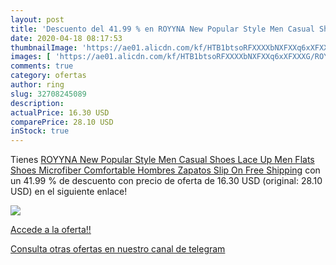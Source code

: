 ```yaml
---
layout: post
title: 'Descuento del 41.99 % en ROYYNA New Popular Style Men Casual Shoe'
date: 2020-04-18 08:17:53
thumbnailImage: 'https://ae01.alicdn.com/kf/HTB1btsoRFXXXXbNXFXXq6xXFXXXG/ROYYNA-New-Popular-Style-Men-Casual-Shoes-Lace-Up-Men-Flats-Shoes-Microfiber-Comfortable-Hombres-Zapatos.jpg_350x350._SL200_.jpg'
images: [ 'https://ae01.alicdn.com/kf/HTB1btsoRFXXXXbNXFXXq6xXFXXXG/ROYYNA-New-Popular-Style-Men-Casual-Shoes-Lace-Up-Men-Flats-Shoes-Microfiber-Comfortable-Hombres-Zapatos.jpg_350x350._SL200_.jpg' ]
comments: true
category: ofertas
author: ring
slug: 32708245089
description:
actualPrice: 16.30 USD
comparePrice: 28.10 USD
inStock: true
---
```


Tienes [ROYYNA New Popular Style Men Casual Shoes Lace Up Men Flats Shoes Microfiber Comfortable Hombres Zapatos Slip On Free Shipping](https://www.amazon.com/dp/32708245089/?tag=redken08-20) con un 41.99 % de descuento con precio de oferta de 16.30 USD (original: 28.10 USD) en el siguiente enlace!

[![](https://ae01.alicdn.com/kf/HTB1btsoRFXXXXbNXFXXq6xXFXXXG/ROYYNA-New-Popular-Style-Men-Casual-Shoes-Lace-Up-Men-Flats-Shoes-Microfiber-Comfortable-Hombres-Zapatos.jpg_350x350._SL200_.jpg)](https://www.amazon.com/dp/32708245089/?tag=redken08-20)

[Accede a la oferta!!](https://www.amazon.com/dp/32708245089/?tag=redken08-20)

[Consulta otras ofertas en nuestro canal de telegram](https://t.me/s/ofertas25)
